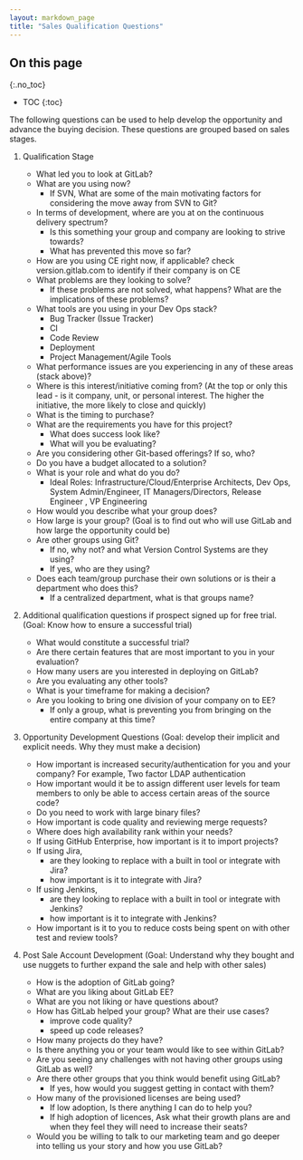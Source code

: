 ```yaml
---
layout: markdown_page
title: "Sales Qualification Questions"
---
```


## On this page
{:.no_toc}

- TOC
{:toc}

The following questions can be used to help develop the opportunity and advance the buying decision.  These questions are grouped based on sales stages.

1. Qualification Stage
    * What led you to look at GitLab?
    * What are you using now?
        - If SVN, What are some of the main motivating factors for considering the move away from SVN to Git?
    * In terms of development, where are you at on the continuous delivery spectrum?
        - Is this something your group and company are looking to strive towards?
        - What has prevented this move so far?
    * How are you using CE right now, if applicable? check version.gitlab.com to identify if their company is on CE
    * What problems are they looking to solve?
        - If these problems are not solved, what happens?  What are the implications of these problems?
    * What tools are you using in your Dev Ops stack?
        - Bug Tracker (Issue Tracker)
        - CI
        - Code Review
        - Deployment
        - Project Management/Agile Tools
    * What performance issues are you experiencing in any of these areas (stack above)?
    * Where is this interest/initiative coming from?  (At the top or only this lead - is it company, unit, or personal interest.  The higher the initiative, the more likely to close and quickly)
    * What is the timing to purchase?
    * What are the requirements you have for this project?
        - What does success look like?
        - What will you be evaluating?
    * Are you considering other Git-based offerings?   If so, who?
    * Do you have a budget allocated to a solution?
    * What is your role and what do you do?
        - Ideal Roles: Infrastructure/Cloud/Enterprise Architects, Dev Ops, System Admin/Engineer, IT Managers/Directors, Release Engineer , VP Engineering
    * How would you describe what your group does?
    * How large is your group? (Goal is to find out who will use GitLab and how large the opportunity could be)
    * Are other groups using Git?
        - If no, why not? and what Version Control Systems are they using?
        - If yes, who are they using?
    * Does each team/group purchase their own solutions or is their a department who does this?
        - If a centralized department, what is that groups name?

1. Additional qualification questions if prospect signed up for free trial.  (Goal: Know how to ensure a successful trial)
    * What would constitute a successful trial?
    * Are there certain features that are most important to you in your evaluation?
    * How many users are you interested in deploying on GitLab?
    * Are you evaluating any other tools?
    * What is your timeframe for making a decision?
    * Are you looking to bring one division of your company on to EE?
        - If only a group, what is preventing you from bringing on the entire company at this time?

1. Opportunity Development Questions (Goal: develop their implicit and explicit needs.  Why they must make a decision)
    * How important is increased security/authentication for you and your company? For example, Two factor LDAP authentication
    * How important would it be to assign different user levels for team members to only be able to access certain areas of the source code?
    * Do you need to work with large binary files?
    * How important is code quality and reviewing merge requests?
    * Where does high availability rank within your needs?
    * If using GitHub Enterprise, how important is it to import projects?
    * If using Jira,
        - are they looking to replace with a built in tool or integrate with Jira?
        - how important is it to integrate with Jira?
    * If using Jenkins,
        - are they looking to replace with a built in tool or integrate with Jenkins?
        - how important is it to integrate with Jenkins?
    * How important is it to you to reduce costs being spent on with other test and review tools?

1. Post Sale Account Development (Goal: Understand why they bought and use nuggets to further expand the sale and help with other sales)
    * How is the adoption of GitLab going?
    * What are you liking about GitLab EE?
    * What are you not liking or have questions about?
    * How has GitLab helped your group?  What are their use cases?
        - improve code quality?
        - speed up code releases?
    * How many projects do they have?
    * Is there anything you or your team would like to see within GitLab?
    * Are you seeing any challenges with not having other groups using GitLab as well?
    * Are there other groups that you think would benefit using GitLab?
        - If yes, how would you suggest getting in contact with them?
    * How many of the provisioned licenses are being used?
        - If low adoption, Is there anything I can do to help you?
        - If high adoption of licences, Ask what their growth plans are and when they feel they will need to increase their seats?
    * Would you be willing to talk to our marketing team and go deeper into telling us your story and how you use GitLab?
